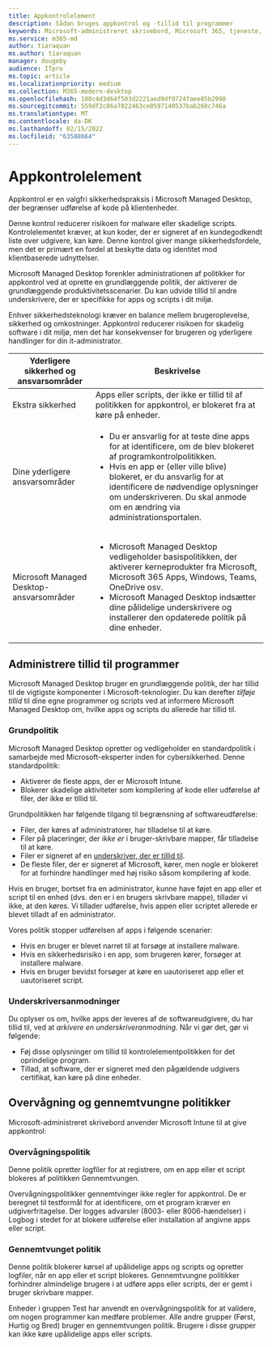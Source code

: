 ```yaml
---
title: Appkontrolelement
description: Sådan bruges appkontrol og -tillid til programmer
keywords: Microsoft-administreret skrivebord, Microsoft 365, tjeneste, dokumentation
ms.service: m365-md
author: tiaraquan
ms.author: tiaraquan
manager: dougeby
audience: ITpro
ms.topic: article
ms.localizationpriority: medium
ms.collection: M365-modern-desktop
ms.openlocfilehash: 108c4d3d64f503d2221aed9df9724faee85b2998
ms.sourcegitcommit: 559df2c86a7822463ce0597140537bab260c746a
ms.translationtype: MT
ms.contentlocale: da-DK
ms.lasthandoff: 02/15/2022
ms.locfileid: "63588664"
---
```

# <a name="app-control"></a>Appkontrolelement

Appkontrol er en valgfri sikkerhedspraksis i Microsoft Managed Desktop, der begrænser udførelse af kode på klientenheder.

Denne kontrol reducerer risikoen for malware eller skadelige scripts. Kontrolelementet kræver, at kun koder, der er signeret af en kundegodkendt liste over udgivere, kan køre. Denne kontrol giver mange sikkerhedsfordele, men det er primært en fordel at beskytte data og identitet mod klientbaserede udnyttelser.

Microsoft Managed Desktop forenkler administrationen af politikker for appkontrol ved at oprette en grundlæggende politik, der aktiverer de grundlæggende produktivitetsscenarier. Du kan udvide tillid til andre underskrivere, der er specifikke for apps og scripts i dit miljø.

Enhver sikkerhedsteknologi kræver en balance mellem brugeroplevelse, sikkerhed og omkostninger. Appkontrol reducerer risikoen for skadelig software i dit miljø, men det har konsekvenser for brugeren og yderligere handlinger for din it-administrator.

| Yderligere sikkerhed og ansvarsområder | Beskrivelse |
| ------ | ------ |
| Ekstra sikkerhed | Apps eller scripts, der ikke er tillid til af politikken for appkontrol, er blokeret fra at køre på enheder. |
| Dine yderligere ansvarsområder | <ul><li>Du er ansvarlig for at teste dine apps for at identificere, om de blev blokeret af programkontrolpolitikken.</li><li>Hvis en app er (eller ville blive) blokeret, er du ansvarlig for at identificere de nødvendige oplysninger om underskriveren. Du skal anmode om en ændring via administrationsportalen.</li></ul>
| Microsoft Managed Desktop-ansvarsområder | <ul><li>Microsoft Managed Desktop vedligeholder basispolitikken, der aktiverer kerneprodukter fra Microsoft, Microsoft 365 Apps, Windows, Teams, OneDrive osv.</li><li>Microsoft Managed Desktop indsætter dine pålidelige underskrivere og installerer den opdaterede politik på dine enheder.</li></ul>

## <a name="managing-trust-in-applications"></a>Administrere tillid til programmer

Microsoft Managed Desktop bruger en grundlæggende politik, der har tillid til de vigtigste komponenter i Microsoft-teknologier. Du kan derefter *tilføje tillid* til dine egne programmer og scripts ved at informere Microsoft Managed Desktop om, hvilke apps og scripts du allerede har tillid til.

### <a name="base-policy"></a>Grundpolitik

Microsoft Managed Desktop opretter og vedligeholder en standardpolitik i samarbejde med Microsoft-eksperter inden for cybersikkerhed. Denne standardpolitik:

- Aktiverer de fleste apps, der er Microsoft Intune.
- Blokerer skadelige aktiviteter som kompilering af kode eller udførelse af filer, der ikke er tillid til.

Grundpolitikken har følgende tilgang til begrænsning af softwareudførelse:

- Filer, der køres af administratorer, har tilladelse til at køre.
- Filer på placeringer, der *ikke er* i bruger-skrivbare mapper, får tilladelse til at køre.
- Filer er signeret af en [underskriver, der er tillid til](#signer-requests).
- De fleste filer, der er signeret af Microsoft, kører, men nogle er blokeret for at forhindre handlinger med høj risiko såsom kompilering af kode.

Hvis en bruger, bortset fra en administrator, kunne have føjet en app eller et script til en enhed (dvs. den er i en brugers skrivbare mappe), tillader vi ikke, at den køres. Vi tillader udførelse, hvis appen eller scriptet allerede er blevet tilladt af en administrator.

Vores politik stopper udførelsen af apps i følgende scenarier:

- Hvis en bruger er blevet narret til at forsøge at installere malware.
- Hvis en sikkerhedsrisiko i en app, som brugeren kører, forsøger at installere malware.
- Hvis en bruger bevidst forsøger at køre en uautoriseret app eller et uautoriseret script.

### <a name="signer-requests"></a>Underskriversanmodninger

Du oplyser os om, hvilke apps der leveres af de softwareudgivere, du har tillid til, ved at *arkivere en underskriveranmodning*. Når vi gør det, gør vi følgende:

- Føj disse oplysninger om tillid til kontrolelementpolitikken for det oprindelige program.
- Tillad, at software, der er signeret med den pågældende udgivers certifikat, kan køre på dine enheder.

## <a name="audit-and-enforced-policies"></a>Overvågning og gennemtvungne politikker

Microsoft-administreret skrivebord anvender Microsoft Intune til at give appkontrol:

### <a name="audit-policy"></a>Overvågningspolitik

Denne politik opretter logfiler for at registrere, om en app eller et script blokeres af politikken Gennemtvungen.

Overvågningspolitikker gennemtvinger ikke regler for appkontrol. De er beregnet til testformål for at identificere, om et program kræver en udgiverfritagelse. Der logges advarsler (8003- eller 8006-hændelser) i Logbog i stedet for at blokere udførelse eller installation af angivne apps eller script.

### <a name="enforced-policy"></a>Gennemtvunget politik

Denne politik blokerer kørsel af upålidelige apps og scripts og opretter logfiler, når en app eller et script blokeres. Gennemtvungne politikker forhindrer almindelige brugere i at udføre apps eller scripts, der er gemt i bruger skrivbare mapper.

Enheder i gruppen Test har anvendt en overvågningspolitik for at validere, om nogen programmer kan medføre problemer. Alle andre grupper (Først, Hurtig og Bred) bruger en gennemtvungen politik. Brugere i disse grupper kan ikke køre upålidelige apps eller scripts.
